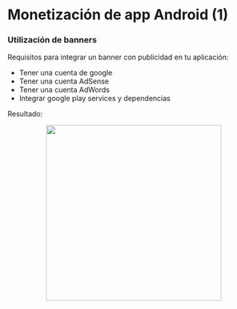 # Monetización de app Android (1)

### Utilización de banners 

Requisitos para integrar un banner con publicidad en tu aplicación:

  - Tener una cuenta de google 
  - Tener una cuenta AdSense 
  - Tener una cuenta AdWords
  - Integrar google play services y dependencias

Resultado:
<p align="center">
  <img src="https://cloud.githubusercontent.com/assets/13476233/20243366/5092867c-a933-11e6-8242-6c20024b4052.png" width="350"/>
</p>  
